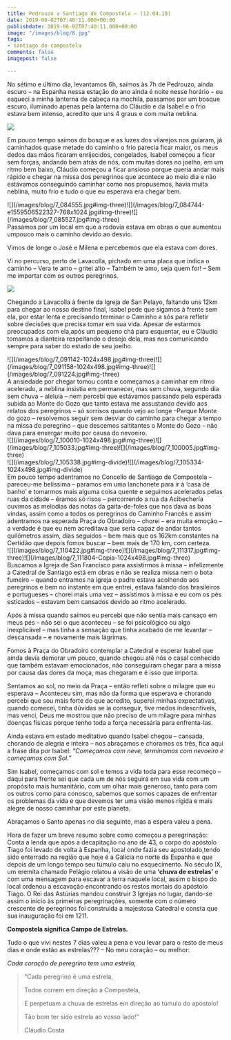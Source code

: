 ```yaml
---
title: Pedrouzo a Santiago de Compostela – (12.04.19)
date: 2019-06-02T07:40:11.000+00:00
publishdate: 2019-06-02T07:40:11.000+00:00
image: "/images/blog/8.jpg"
tags:
- santiago de compostela
comments: false
imagepost: false

---
```

No sétimo e último dia, levantamos 6h, saímos às 7h de Pedrouzo, ainda escuro – na Espanha nessa estação do ano ainda é noite nesse horário – eu esqueci a minha lanterna de cabeça na mochila, passamos por um bosque escuro, iluminado apenas pela lanterna do Cláudio e da Isabel e o frio estava bem intenso, acredito que uns 4 graus e com muita neblina.

![](/images/blog/7_081423.jpg#img)

Em pouco tempo saímos do bosque e as luzes dos vilarejos nos guiaram, já caminhados quase metade do caminho o frio parecia ficar maior, os meus dedos das mãos ficaram enrijecidos, congelados, Isabel começou a ficar sem forças, andando bem atrás de nós, com muitas dores no joelho, em um ritmo bem baixo, Cláudio começou a ficar ansioso porque queria andar mais rápido e chegar na missa dos peregrinos que acontece ao meio dia e não estávamos conseguindo caminhar como nos propusemos, havia muita neblina, muito frio e tudo o que eu esperava era chegar bem.
<div>
![](/images/blog/7_084555.jpg#img-three)![](/images/blog/7_084744-e1559506522327-768x1024.jpg#img-three)![](/images/blog/7_085527.jpg#img-three)
</div>
Passamos por um local em que a rodovia estava em obras o que aumentou umpouco mais o caminho devido ao desvio.

Vimos de longe o José e Milena e percebemos que ela estava com dores.

Vi no percurso, perto de Lavacolla, pichado em uma placa que indica o caminho – Vera te amo – gritei alto – Também te amo, seja quem for! – Sem me importar com os outros peregrinos.

![](/images/blog/7_090034.jpg#img)

Chegando a Lavacolla à frente da Igreja de San Pelayo, faltando uns 12km para chegar ao nosso destino final, Isabel pede que sigamos à frente sem ela, por estar lenta e precisando terminar o Caminho a sós para refletir sobre decisões que precisa tomar em sua vida. Apesar de estarmos preocupados com ela,após um pequeno chá para esquentar, eu e Cláudio tomamos a dianteira respeitando o desejo dela, mas nos comunicando sempre para saber do estado de seu joelho.
<div>
![](/images/blog/7_091142-1024x498.jpg#img-three)![](/images/blog/7_091158-1024x498.jpg#img-three)![](/images/blog/7_091224.jpg#img-three)
</div>
A ansiedade por chegar tomou conta e começamos a caminhar em ritmo acelerado, a neblina insistia em permanecer, mas sem chuva, segundo dia sem chuva – aleluia – nem percebi que estávamos passando pela esperada subida ao Monte do Gozo que tanto estava me assustando devido aos relatos dos peregrinos – só sorrisos quando vejo ao longe –Parque Monte do gozo – resolvemos seguir sem desviar do caminho para chegar a tempo na missa do peregrino – que descemos saltitantes o Monte do Gozo – não dava para enxergar muito por causa do nevoeiro.
<div>
![](/images/blog/7_100010-1024x498.jpg#img-three)![](/images/blog/7_105033.jpg#img-three)![](/images/blog/7_100005.jpg#img-three)
</div>
<div>
![](/images/blog/7_105338.jpg#img-divide)![](/images/blog/7_105334-1024x498.jpg#img-divide)
</div>
Em pouco tempo adentramos no Concello de Santiago de Compostela – pareceu-me belíssima – paramos em uma lanchonete para ir à ‘casa de banho’ e tomarmos mais alguma coisa quente e seguimos acelerados pelas ruas da cidade – éramos só risos – percorrendo a rua da Acibechería ouvimos as melodias das notas da gaita-de-foles que nos dava as boas vindas, assim como a todos os peregrinos do Caminho Francês e assim adentramos na esperada Praça do Obradoiro – chorei – era muita emoção – a verdade é que eu nem acreditava que seria capaz de andar tantos quilômetros assim, dias seguidos – bem mais que os 162km constantes na Certidão que depois fomos buscar – bem mais de 170 km, com certeza.
<div>
![](/images/blog/7_110422.jpg#img-three)![](/images/blog/7_111317.jpg#img-three)![](/images/blog/7_111804-Copia-1024x498.jpg#img-three)
</div>
Buscamos a Igreja de San Francisco para assistirmos à missa – infelizmente a Catedral de Santiago está em obras e não se realiza missa nem o  bota fumeiro – quando entramos na igreja o padre estava acolhendo aos peregrinos e bem no instante em que entrei, estava falando dos brasileiros e portugueses – chorei mais uma vez – assistimos à missa e eu com os pés esticados – estavam bem cansados devido ao ritmo acelerado.

Após à missa quando saímos eu percebi que não sentia mais cansaço em meus pés – não sei o que aconteceu – se foi psicológico ou algo inexplicável – mas tinha a sensação que tinha acabado de me levantar – descansada – e novamente mais lágrimas.

Fomos à Praça do Obradoiro contemplar a Catedral e esperar Isabel que ainda devia demorar um pouco, quando chegou até nós o casal conhecido que também estavam emocionados, não conseguiram chegar para a missa por causa das dores da moça, mas chegaram e é isso que importa.

Sentamos ao sol, no meio da Praça – então refleti sobre o milagre que eu esperava –  Aconteceu sim, mas não da forma que esperava e chorando percebi que sou mais forte do que acredito, superei minhas expectativas, quando comecei, tinha dúvidas se ia conseguir, tive medos indescritíveis, mas venci, Deus me mostrou que não preciso de um milagre para minhas doenças físicas porque tenho toda a força necessária para enfrenta-las.

Ainda estava em estado meditativo quando Isabel chegou – cansada, chorando de alegria e inteira – nos abraçamos e choramos os três, fica aqui a frase dita por Isabel: _“Começamos com neve, terminamos com nevoeiro e começamos com Sol.”_

Sim Isabel, começamos com sol e temos a vida toda para esse recomeço – daqui para frente sei que cada um de nós seguirá em sua vida com um propósito mais humanitário, com um olhar mais generoso, tanto para com os outros como para conosco, sabemos que somos capazes de enfrentar os problemas da vida e que devemos ter uma visão menos rígida e mais alegre de nosso caminhar por este planeta.

Abraçamos o Santo apenas no dia seguinte, mas a espera valeu a pena.

Hora de fazer um breve resumo sobre como começou a peregrinação: Conta a lenda que após a decapitação no ano de 43, o corpo do apóstolo Tiago foi levado de volta à Espanha, local onde fazia seu apostolado,tendo sido enterrado na região que hoje é a Galícia no norte da Espanha e que depois de um longo tempo seu túmulo caiu no esquecimento. No século IX, um eremita chamado Pelágio relatou a visão de uma **‘chuva de estrelas’** e com uma mensagem para escavar a terra naquele local, assim o bispo do local ordenou a escavação encontrando os restos mortais do apóstolo Tiago. O Rei das Astúrias mandou construir 3 Igrejas no lugar, dando-se assim o início às primeiras peregrinações, somente com o número crescente de peregrinos foi construída a majestosa Catedral e consta que sua inauguração foi em 1211.

**Compostela significa Campo de Estrelas.**

Tudo o que vivi nestes 7 dias valeu a pena e vou levar para o resto de meus dias e onde estão as estrelas??? – No meu coração – ou melhor:

_Cada coração de peregrino tem uma estrela,_

> “Cada peregrino é uma estrela,
>
> Todos correm em direção a Compostela,
>
> E perpetuam a chuva de estrelas em direção ao túmulo do apóstolo!
>
> Tão bom ter sido estrela ao vosso lado!”
>
> Cláudio Costa